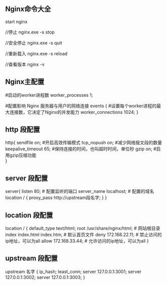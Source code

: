 ## Nginx命令大全
start nginx

//停止
nginx.exe -s stop

//安全停止
nginx.exe -s quit

//重新载入
nginx.exe -s reload

//查看版本
nginx -v

## Nginx主配置
#启动的worker进程数
worker_processes  1;

#配置影响 Nginx 服务器与用户的网络连接
events {
	#设置每个worker进程的最大连接数，它决定了Nginx的并发能力
    worker_connections  1024;
}

## http 段配置
http{
    sendfile           on;  #开启高效传输模式
    tcp_nopush         on;  #减少网络报文段的数量
    keepalive_timeout  65;  #保持连接的时间，也叫超时时间，单位秒
    gzip               on;  #启用gzip压缩功能           
}

## server 段配置
server{
	listen       80;       # 配置监听的端口
	server_name  localhost;    # 配置的域名
    location / {
        proxy_pass http://upstream段名字;
    }
}

## location 段配置
location / {
    default_type text/html;
	root   /usr/share/nginx/html;  # 网站根目录
	index  index.html index.htm;   # 默认首页文件
	deny   172.168.22.11;          # 禁止访问的ip地址，可以为all
	allow  172.168.33.44;          # 允许访问的ip地址，可以为all
}

## upstream 段配置
upstream 名字 {
    ip_hash;
    least_conn;
    server 127.0.0.1:3001; 
    server 127.0.0.1:3002;
    server 127.0.0.1:3003;
}
